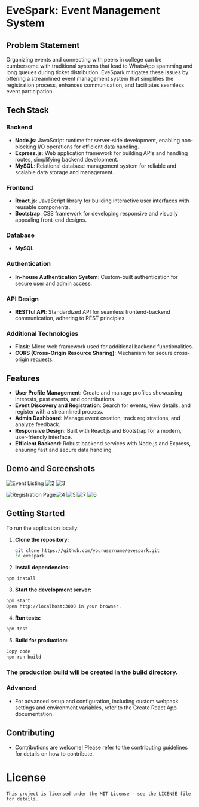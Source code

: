 # EveSpark: Event Management System



## Problem Statement

Organizing events and connecting with peers in college can be cumbersome with traditional systems that lead to WhatsApp spamming and long queues during ticket distribution. EveSpark mitigates these issues by offering a streamlined event management system that simplifies the registration process, enhances communication, and facilitates seamless event participation.

## Tech Stack

### Backend
- **Node.js**: JavaScript runtime for server-side development, enabling non-blocking I/O operations for efficient data handling.
- **Express.js**: Web application framework for building APIs and handling routes, simplifying backend development.
- **MySQL**: Relational database management system for reliable and scalable data storage and management.

### Frontend
- **React.js**: JavaScript library for building interactive user interfaces with reusable components.
- **Bootstrap**: CSS framework for developing responsive and visually appealing front-end designs.

### Database
- **MySQL** 

### Authentication
- **In-house Authentication System**: Custom-built authentication for secure user and admin access.

### API Design
- **RESTful API**: Standardized API for seamless frontend-backend communication, adhering to REST principles.

### Additional Technologies
- **Flask**: Micro web framework used for additional backend functionalities.
- **CORS (Cross-Origin Resource Sharing)**: Mechanism for secure cross-origin requests.

## Features

- **User Profile Management**: Create and manage profiles showcasing interests, past events, and contributions.
- **Event Discovery and Registration**: Search for events, view details, and register with a streamlined process.
- **Admin Dashboard**: Manage event creation, track registrations, and analyze feedback.
- **Responsive Design**: Built with React.js and Bootstrap for a modern, user-friendly interface.
- **Efficient Backend**: Robust backend services with Node.js and Express, ensuring fast and secure data handling.

## Demo and Screenshots

![Event Listing](https://github.com/user-attachments/assets/23770247-97f5-444f-9098-e46593018b9f)
![2](https://github.com/user-attachments/assets/ad0dd886-8ecd-4592-a2b6-ef31e1e7049f)
![3](https://github.com/user-attachments/assets/49441062-e93c-427f-9e61-84bfcfeb1781)

![Registration Page](#)![4](https://github.com/user-attachments/assets/3f7cd10d-747a-4980-9860-4465088cde03)
![5](https://github.com/user-attachments/assets/c2ac93df-e8ed-4c20-8572-0af1119ccfe9)
![7](https://github.com/user-attachments/assets/51c2a0ac-c81a-4960-81cb-224d3320b896)
![6](https://github.com/user-attachments/assets/66283403-5801-45a9-beee-3450c2c595e4)


## Getting Started

To run the application locally:

1. **Clone the repository:**
   ```bash
   git clone https://github.com/yourusername/evespark.git
   cd evespark
   ```
 2. **Install dependencies:**
```bash
npm install
```

3. **Start the development server:**

```bash
npm start
Open http://localhost:3000 in your browser.
```

4. **Run tests:**
``` bash
npm test
```
5. **Build for production:**

```bash
Copy code
npm run build
```
### The production build will be created in the build directory.

### Advanced 
-  For advanced setup and configuration, including custom webpack settings and environment variables, refer to the Create React App documentation.

##  Contributing
- Contributions are welcome! Please refer to the contributing guidelines for details on how to contribute.

# License
```This project is licensed under the MIT License - see the LICENSE file for details.```
